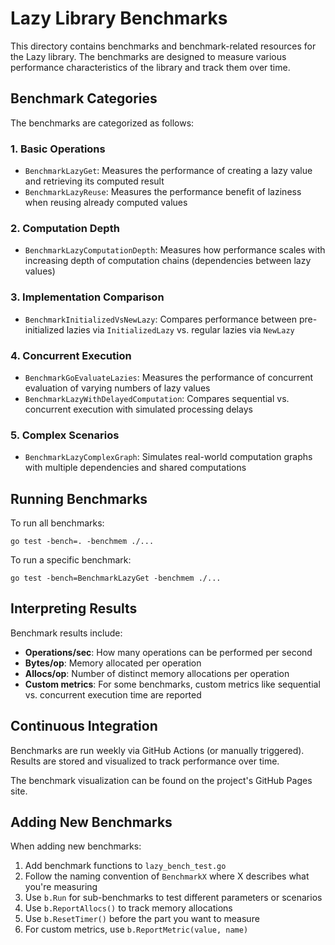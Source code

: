 # Lazy Library Benchmarks

This directory contains benchmarks and benchmark-related resources for the Lazy library. The benchmarks are designed to measure various performance characteristics of the library and track them over time.

## Benchmark Categories

The benchmarks are categorized as follows:

### 1. Basic Operations

- `BenchmarkLazyGet`: Measures the performance of creating a lazy value and retrieving its computed result
- `BenchmarkLazyReuse`: Measures the performance benefit of laziness when reusing already computed values

### 2. Computation Depth

- `BenchmarkLazyComputationDepth`: Measures how performance scales with increasing depth of computation chains (dependencies between lazy values)

### 3. Implementation Comparison

- `BenchmarkInitializedVsNewLazy`: Compares performance between pre-initialized lazies via `InitializedLazy` vs. regular lazies via `NewLazy`

### 4. Concurrent Execution

- `BenchmarkGoEvaluateLazies`: Measures the performance of concurrent evaluation of varying numbers of lazy values
- `BenchmarkLazyWithDelayedComputation`: Compares sequential vs. concurrent execution with simulated processing delays

### 5. Complex Scenarios

- `BenchmarkLazyComplexGraph`: Simulates real-world computation graphs with multiple dependencies and shared computations

## Running Benchmarks

To run all benchmarks:

```shell
go test -bench=. -benchmem ./...
```

To run a specific benchmark:

```shell
go test -bench=BenchmarkLazyGet -benchmem ./...
```

## Interpreting Results

Benchmark results include:

- **Operations/sec**: How many operations can be performed per second
- **Bytes/op**: Memory allocated per operation
- **Allocs/op**: Number of distinct memory allocations per operation
- **Custom metrics**: For some benchmarks, custom metrics like sequential vs. concurrent execution time are reported

## Continuous Integration

Benchmarks are run weekly via GitHub Actions (or manually triggered). Results are stored and visualized to track performance over time.

The benchmark visualization can be found on the project's GitHub Pages site.

## Adding New Benchmarks

When adding new benchmarks:

1. Add benchmark functions to `lazy_bench_test.go`
2. Follow the naming convention of `BenchmarkX` where X describes what you're measuring
3. Use `b.Run` for sub-benchmarks to test different parameters or scenarios
4. Use `b.ReportAllocs()` to track memory allocations
5. Use `b.ResetTimer()` before the part you want to measure
6. For custom metrics, use `b.ReportMetric(value, name)`
